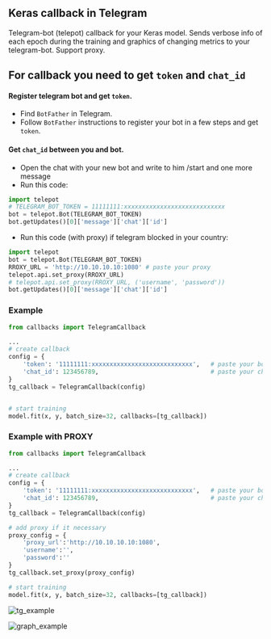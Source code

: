 ## Keras callback in Telegram
Telegram-bot (telepot) callback for your Keras model.
Sends verbose info of each epoch during the training and graphics of changing metrics  to your telegram-bot. Support proxy.


## For callback you need to get `token` and `chat_id`

#### Register telegram bot and get `token`.  
 - Find `BotFather` in Telegram.
 - Follow `BotFather` instructions to register your bot in a few steps and get `token`.

#### Get `chat_id` between you and bot.
 - Open the chat with your new bot and write to him /start and one more message
 - Run this code:

```python
import telepot
# TELEGRAM_BOT_TOKEN = 11111111:xxxxxxxxxxxxxxxxxxxxxxxxxxxx
bot = telepot.Bot(TELEGRAM_BOT_TOKEN)
bot.getUpdates()[0]['message']['chat']['id']
```

 - Run this code (with proxy) if telegram blocked in your country:
```python
import telepot
bot = telepot.Bot(TELEGRAM_BOT_TOKEN)
RROXY_URL = 'http://10.10.10.10:1080' # paste your proxy
telepot.api.set_proxy(RROXY_URL)
# telepot.api.set_proxy(RROXY_URL, ('username', 'password')) 
bot.getUpdates()[0]['message']['chat']['id']
```


### Example
```python
from callbacks import TelegramCallback

...
# create callback
config = {
    'token': '11111111:xxxxxxxxxxxxxxxxxxxxxxxxxxxx',   # paste your bot token
    'chat_id': 123456789,                               # paste your chat_id
}
tg_callback = TelegramCallback(config)


# start training
model.fit(x, y, batch_size=32, callbacks=[tg_callback])
```

### Example with PROXY
```python
from callbacks import TelegramCallback

...
# create callback
config = {
    'token': '11111111:xxxxxxxxxxxxxxxxxxxxxxxxxxxx',   # paste your bot token
    'chat_id': 123456789,                               # paste your chat_id
}
tg_callback = TelegramCallback(config)

# add proxy if it necessary
proxy_config = {
    'proxy_url':'http://10.10.10.10:1080',
    'username':'',
    'password':''
}
tg_callback.set_proxy(proxy_config)

# start training
model.fit(x, y, batch_size=32, callbacks=[tg_callback])
```
![tg_example](https://github.com/bulatza/keras_telegram_callbacks/blob/master/images/telegram_example.png)

![graph_example](https://github.com/bulatza/keras_telegram_callbacks/blob/master/images/graphics.png)
